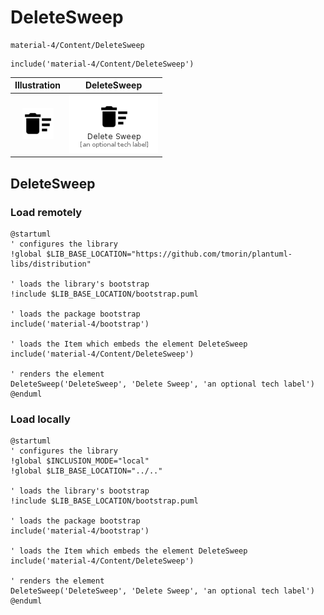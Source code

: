 # DeleteSweep


```text
material-4/Content/DeleteSweep
```

```text
include('material-4/Content/DeleteSweep')
```



| Illustration | DeleteSweep |
| :---: | :---: |
| ![illustration for Illustration](../../material-4/Content/DeleteSweep.png) | ![illustration for DeleteSweep](../../material-4/Content/DeleteSweep.Local.png) |




## DeleteSweep

### Load remotely
```plantuml
@startuml
' configures the library
!global $LIB_BASE_LOCATION="https://github.com/tmorin/plantuml-libs/distribution"

' loads the library's bootstrap
!include $LIB_BASE_LOCATION/bootstrap.puml

' loads the package bootstrap
include('material-4/bootstrap')

' loads the Item which embeds the element DeleteSweep
include('material-4/Content/DeleteSweep')

' renders the element
DeleteSweep('DeleteSweep', 'Delete Sweep', 'an optional tech label')
@enduml
```

### Load locally
```plantuml
@startuml
' configures the library
!global $INCLUSION_MODE="local"
!global $LIB_BASE_LOCATION="../.."

' loads the library's bootstrap
!include $LIB_BASE_LOCATION/bootstrap.puml

' loads the package bootstrap
include('material-4/bootstrap')

' loads the Item which embeds the element DeleteSweep
include('material-4/Content/DeleteSweep')

' renders the element
DeleteSweep('DeleteSweep', 'Delete Sweep', 'an optional tech label')
@enduml
```

